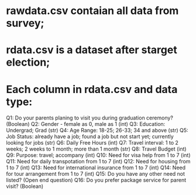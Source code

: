 # rawdata.csv contaian all data from survey;
# rdata.csv is a dataset after starget election;

# Each column in rdata.csv and data type:
Q1: Do your parents planing to visit you during graduation ceremony? (Boolean)
Q2: Gender - female as 0, male as 1 (int)
Q3: Education: Undergrad; Grad (str)
Q4: Age Range: 18-25; 26-33; 34 and above (str)
Q5: Job Status: already have a job; found a job but not start yet; currently looking for jobs (str)
Q6: Daily Free Hours (int)
Q7: Travel interval: 1 to 2 weeks; 2 weeks to 1 month; more than 1 month (str)
Q8: Travel Budget (int)
Q9: Purpose: travel; accompany (int)
Q10: Need for visa help from 1 to 7 (int)
Q11: Need for daily transpotation from 1 to 7 (int)
Q12: Need for housing from 1 to 7 (int)
Q13: Need for international insurance from 1 to 7 (int)
Q14: Need for tour arrangement from 1 to 7 (int)
Q15: Do you have any other need not listed? (Open end question)
Q16: Do you prefer package service for parent visit? (Boolean)
